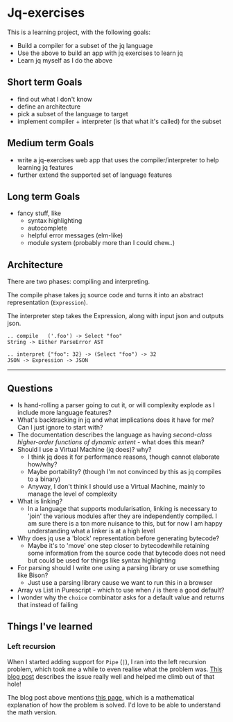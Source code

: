 # Jq-exercises

This is a learning project, with the following goals:

- Build a compiler for a subset of the jq language
- Use the above to build an app with jq exercises to learn jq
- Learn jq myself as I do the above

## Short term Goals

- find out what I don't know
- define an architecture
- pick a subset of the language to target
- implement compiler + interpreter (is that what it's called) for the subset

## Medium term Goals

- write a jq-exercises web app that uses the compiler/interpreter to help learning jq features
- further extend the supported set of language features

## Long term Goals

- fancy stuff, like
  - syntax highlighting
  - autocomplete
  - helpful error messages (elm-like)
  - module system (probably more than I could chew..)
    
## Architecture

There are two phases: compiling and interpreting.

The compile phase takes jq source code and turns it into an abstract representation (`Expression`).

The interpreter step takes the Expression, along with input json and outputs json.

```
.. compile   ('.foo') -> Select "foo"
String -> Either ParseError AST

.. interpret {"foo": 32} -> (Select "foo") -> 32
JSON -> Expression -> JSON
```

---
## Questions

- Is hand-rolling a parser going to cut it, or will complexity explode as I include more language features?
- What's backtracking in jq and what implications does it have for me? Can I just ignore to start with?
- The documentation describes the language as having _second-class higher-order functions of dynamic extent_ - what does
  this mean?
- Should I use a Virtual Machine (jq does)? why?
  - I think jq does it for performance reasons, though cannot elaborate how/why?
  - Maybe portability? (though I'm not convinced by this as jq compiles to a binary)
  - Anyway, I don't think I should use a Virtual Machine, mainly to manage the level of complexity
- What is linking?
  - In a language that supports modularisation, linking is necessary to 'join' the various modules after they are independently
  compiled. I am sure there is a ton more nuisance to this, but for now I am happy understanding what a linker is at a high level
- Why does jq use a 'block' representation before generating bytecode?
  - Maybe it's to 'move' one step closer to bytecodewhile retaining some information from the source code that bytecode does
  not need but could be used for things like syntax highlighting
- For parsing should I write one using a parsing library or use something like Bison?
  - Just use a parsing library cause we want to run this in a browser
- Array vs List in Purescript - which to use when / is there a good default?
- I wonder why the `choice` combinator asks for a default value and returns that instead of failing

##  Things I've learned

### Left recursion
When I started adding support for `Pipe` (`|`), I ran into the left recursion problem, which took me a while to even
realise what the problem was. [This blog post](https://github.com/glebec/left-recursion) describes the issue really well
and helped me climb out of that hole!

The blog post above mentions [this page](https://www.csd.uwo.ca/~mmorenom/CS447/Lectures/Syntax.html/node8.html), which
is a mathematical explanation of how the problem is solved. I'd love to be able to understand the math version.
